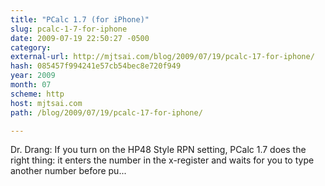 ```yaml
---
title: "PCalc 1.7 (for iPhone)"
slug: pcalc-1-7-for-iphone
date: 2009-07-19 22:50:27 -0500
category: 
external-url: http://mjtsai.com/blog/2009/07/19/pcalc-17-for-iphone/
hash: 085457f994241e57cb54bec8e720f949
year: 2009
month: 07
scheme: http
host: mjtsai.com
path: /blog/2009/07/19/pcalc-17-for-iphone/

---
```


Dr. Drang: If you turn on the HP48 Style RPN setting, PCalc 1.7 does the right thing: it enters the number in the x-register and waits for you to type another number before pu...
